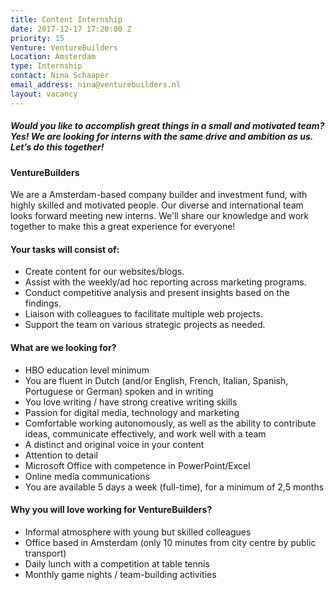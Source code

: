 ```yaml
---
title: Content Internship
date: 2017-12-17 17:20:00 Z
priority: 15
Venture: VentureBuilders
Location: Amsterdam
type: Internship
contact: Nina Schaaper
email_address: nina@venturebuilders.nl
layout: vacancy
---
```


##### Would you like to accomplish great things in a small and motivated team? Yes! We are looking for interns with the same drive and ambition as us. Let’s do this together!


#### VentureBuilders

We are a Amsterdam-based company builder and investment fund, with highly skilled and motivated people. Our diverse and international team looks forward meeting new interns. We'll share our knowledge and work together to make this a great experience for everyone!


#### Your tasks will consist of:

- Create content for our websites/blogs.
- Assist with the weekly/ad hoc reporting across marketing programs.
- Conduct competitive analysis and present insights based on the findings.
- Liaison with colleagues to facilitate multiple web projects.
- Support the team on various strategic projects as needed.


#### What are we looking for?

- HBO education level minimum
- You are fluent in Dutch (and/or English, French, Italian, Spanish, Portuguese or German) spoken and in writing
- You love writing / have strong creative writing skills
- Passion for digital media, technology and marketing
- Comfortable working autonomously, as well as the ability to contribute ideas, communicate effectively, and work well with a team
- A distinct and original voice in your content
- Attention to detail
- Microsoft Office with competence in PowerPoint/Excel
- Online media communications
- You are available 5 days a week (full-time), for a minimum of 2,5 months


#### Why you will love working for VentureBuilders?

- Informal atmosphere with young but skilled colleagues
- Office based in Amsterdam (only 10 minutes from city centre by public transport)
- Daily lunch with a competition at table tennis
- Monthly game nights / team-building activities